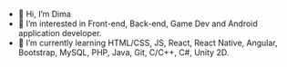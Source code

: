 - 👋 Hi, I’m Dima
- 👀 I’m interested in Front-end, Back-end, Game Dev and Android application developer.
- 🌱 I’m currently learning HTML/CSS, JS, React, React Native, Angular, Bootstrap, MySQL, PHP, Java, Git, C/C++, C#, Unity 2D.

<!---
UAdant/UAdant is a ✨ special ✨ repository because its `README.md` (this file) appears on your GitHub profile.
You can click the Preview link to take a look at your changes.
--->

